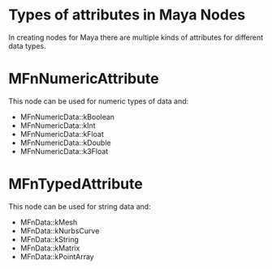 # Types of attributes in Maya Nodes
In creating nodes for Maya there are multiple kinds of attributes for different data types.  

# MFnNumericAttribute
This node can be used for numeric types of data and:
- MFnNumericData::kBoolean
- MFnNumericData::kInt
- MFnNumericData::kFloat
- MFnNumericData::kDouble
- MFnNumericData::k3Float

# MFnTypedAttribute
This node can be used for string data and: 
- MFnData::kMesh
- MFnData::kNurbsCurve
- MFnData::kString
- MFnData::kMatrix
- MFnData::kPointArray